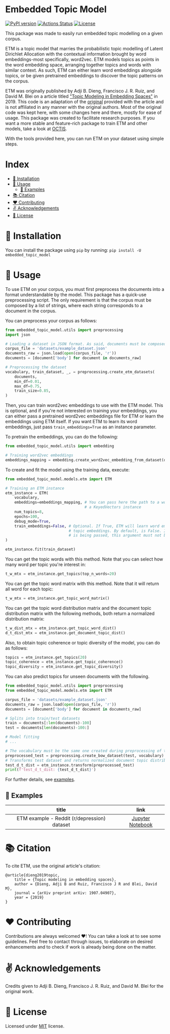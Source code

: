 # Embedded Topic Model
[![PyPI version](https://badge.fury.io/py/embedded-topic-model.svg)](https://badge.fury.io/py/embedded-topic-model)
[![Actions Status](https://github.com/lffloyd/embedded-topic-model/workflows/Python%20package/badge.svg)](https://github.com/lffloyd/embedded-topic-model/actions)
[![License](http://img.shields.io/badge/license-MIT-blue.svg?style=flat)](https://github.com/lffloyd/embedded-topic-model/blob/main/LICENSE)

This package was made to easily run embedded topic modelling on a given corpus.

ETM is a topic model that marries the probabilistic topic modelling of Latent Dirichlet Allocation with the
contextual information brought by word embeddings-most specifically, word2vec. ETM models topics as points
in the word embedding space, arranging together topics and words with similar context.
As such, ETM can either learn word embeddings alongside topics, or be given pretrained embeddings to discover
the topic patterns on the corpus.

ETM was originally published by Adji B. Dieng, Francisco J. R. Ruiz, and David M. Blei on a article titled ["Topic Modeling in Embedding Spaces"](https://arxiv.org/abs/1907.04907) in 2019. This code is an adaptation of the [original](https://github.com/adjidieng/ETM) provided with the article and is not affiliated in any manner with the original authors. Most of the original code was kept here, with some changes here and there, mostly for ease of usage. This package was created to facilitate research purposes. If you want a more stable and feature-rich package to train ETM and other models, take a look at [OCTIS](https://github.com/MIND-Lab/OCTIS).

With the tools provided here, you can run ETM on your dataset using simple steps.

# Index

* [:beer: Installation](#beer-installation)
* [:wrench: Usage](#wrench-usage)
    * [:microscope: Examples](#examples)
* [:books: Citation](#books-citation)
* [:heart: Contributing](#heart-contributing)
* [:v: Acknowledgements](#v-acknowledgements)
* [:pushpin: License](#pushpin-license)

# :beer: Installation
You can install the package using ```pip``` by running: ```pip install -U embedded_topic_model```

# :wrench: Usage
To use ETM on your corpus, you must first preprocess the documents into a format understandable by the model.
This package has a quick-use preprocessing script. The only requirement is that the corpus must be composed
by a list of strings, where each string corresponds to a document in the corpus.

You can preprocess your corpus as follows:

```python
from embedded_topic_model.utils import preprocessing
import json

# Loading a dataset in JSON format. As said, documents must be composed by string sentences
corpus_file = 'datasets/example_dataset.json'
documents_raw = json.load(open(corpus_file, 'r'))
documents = [document['body'] for document in documents_raw]

# Preprocessing the dataset
vocabulary, train_dataset, _, = preprocessing.create_etm_datasets(
    documents, 
    min_df=0.01, 
    max_df=0.75, 
    train_size=0.85, 
)
```

Then, you can train word2vec embeddings to use with the ETM model. This is optional, and if you're not interested
on training your embeddings, you can either pass a pretrained word2vec embeddings file for ETM or learn the embeddings
using ETM itself. If you want ETM to learn its word embeddings, just pass ```train_embeddings=True``` as an instance parameter.

To pretrain the embeddings, you can do the following:

```python
from embedded_topic_model.utils import embedding

# Training word2vec embeddings
embeddings_mapping = embedding.create_word2vec_embedding_from_dataset(documents)
```

To create and fit the model using the training data, execute:

```python
from embedded_topic_model.models.etm import ETM

# Training an ETM instance
etm_instance = ETM(
    vocabulary,
    embeddings=embeddings_mapping, # You can pass here the path to a word2vec file or
                                   # a KeyedVectors instance
    num_topics=8,
    epochs=100,
    debug_mode=True,
    train_embeddings=False, # Optional. If True, ETM will learn word embeddings jointly with
                            # topic embeddings. By default, is False. If 'embeddings' argument
                            # is being passed, this argument must not be True
)

etm_instance.fit(train_dataset)
```

You can get the topic words with this method. Note that you can select how many word per topic you're interest in:
```python
t_w_mtx = etm_instance.get_topics(top_n_words=20)
```

You can get the topic word matrix with this method. Note that it will return all word for each topic:
```python
t_w_mtx = etm_instance.get_topic_word_matrix()
```

You can get the topic word distribution matrix and the document topic distribution matrix with the following methods, both return a normalized distribution matrix:
```python
t_w_dist_mtx = etm_instance.get_topic_word_dist()
d_t_dist_mtx = etm_instance.get_document_topic_dist()
```

Also, to obtain topic coherence or topic diversity of the model, you can do as follows:

```python
topics = etm_instance.get_topics(20)
topic_coherence = etm_instance.get_topic_coherence()
topic_diversity = etm_instance.get_topic_diversity()
```

You can also predict topics for unseen documents with the following.

```python
from embedded_topic_model.utils import preprocessing
from embedded_topic_model.models.etm import ETM

corpus_file = 'datasets/example_dataset.json'
documents_raw = json.load(open(corpus_file, 'r'))
documents = [document['body'] for document in documents_raw]

# Splits into train/test datasets
train = documents[:len(documents)-100]
test = documents[len(documents)-100:]

# Model fitting
# ...

# The vocabulary must be the same one created during preprocessing of the training dataset (see above)
preprocessed_test = preprocessing.create_bow_dataset(test, vocabulary)
# Transforms test dataset and returns normalized document topic distribution
test_d_t_dist = etm_instance.transform(preprocessed_test)
print(f'test_d_t_dist: {test_d_t_dist}')
```

For further details, see [examples](#microscope-examples).

## :microscope: Examples

| title                                       | link |
| :-------------:                             | :--: |
| ETM example - Reddit (r/depression) dataset | [Jupyter Notebook](./2023-09-01%20-%20reddit%20-%20depression%20dataset%20-%20etm%20-%20example.ipynb) |

# :books: Citation
To cite ETM, use the original article's citation:

```
@article{dieng2019topic,
    title = {Topic modeling in embedding spaces},
    author = {Dieng, Adji B and Ruiz, Francisco J R and Blei, David M},
    journal = {arXiv preprint arXiv: 1907.04907},
    year = {2019}
}
```

# :heart: Contributing
Contributions are always welcomed :heart:! You can take a look at []() to see some guidelines. Feel free to contact through issues, to elaborate on desired enhancements and to check if work is already being done on the matter.

# :v: Acknowledgements
Credits given to Adji B. Dieng, Francisco J. R. Ruiz, and David M. Blei for the original work.

# :pushpin: License
Licensed under [MIT](LICENSE) license.
